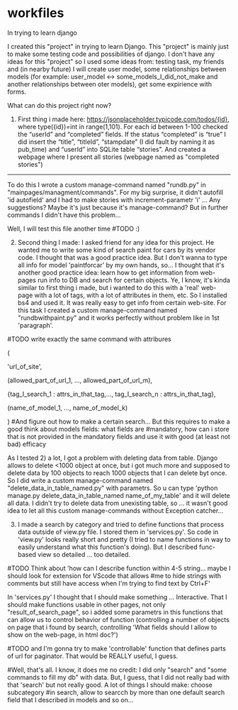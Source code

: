 # workfiles
In trying to learn django

I created this "project" in trying to learn Django. 
This "project" is mainly just to make some testing code and possibilities of django. 
I don't have any ideas for this "project" so I used some ideas from: testing task, my friends and (in nearby future) I will create user model, some relationships between models (for example: user_model <-> some_models_I_did_not_make and another relationships between oter models), get some expirience with forms.

What can do this project right now?
1) First thing i made here:
https://jsonplaceholder.typicode.com/todos/{id}, where type({id})=int in range(1,101). For each id between 1-100 checked the “userId” and “completed” fields.
If the status “completed” is “true” I did insert the “title”, “titleId”, “stampdate” (I did fault by naming it as pub_time) and “userId”  into SQLite table “stories”. And created a webpage where I present all stories (webpage named as "completed stories")

--------------------------------------------------------------------------------------------------------------------------
To do this I wrote a custom manage-command named "rundb.py" in "mainpages/managment/commands". For my big surprise, it didn't autofill 'id autofield' and I had to make stories with increment-parametr 'i' ... Any suggestions? Maybe it's just because it's manage-command? But in further commands I didn't have this problem... 

Well, I will test this file another time #TODO :)

2) Second thing I made:
I asked friend for any idea for this project. He wanted me to write some kind of search paint for cars by its vendor code. I thought that was a good practice idea. But I don't wanna to type all info for model 'paintforcar' by my own hands, so... I thought that it's another good practice idea: learn how to get information from web-pages run info to DB and search for certain objects. Ye, I know, it's kinda similar to first thing i made, but i wanted to do this with a 'real' web-page with a lot of tags, with a lot of attributes in them, etc. So I installed bs4 and used it. It was really easy to get info from certain web-site. For this task I created a custom manage-command named "rundbwithpaint.py" and it works perfectly without problem like in 1st 'paragraph'.

#TODO write exactly the same command with attribures 


(


'url_of_site', 


(allowed_part_of_url_1, ..., allowed_part_of_url_m),


{tag_I_search_1 : attrs_in_that_tag,..., tag_I_search_n : attrs_in_that_tag}, 


(name_of_model_1, ..., name_of_model_k) 


)
#And figure out how to make a certain search... But this requires to make a good think about models fields: what fields are #mandatory,  how can i store that is not provided in the mandatory fields and use it with good (at least not bad) efficacy

As I tested 2) a lot, I got a problem with deleting data from table. Django allows to delete <1000 object at once, but i got much more and supposed to delete data by 100 objects to reach 1000 objects that I can delete byt once. So I did write a custom manage-command named "delete_data_in_table_named.py" with parametrs. So u can type 'python manage.py delete_data_in_table_named name_of_my_table' and it will delete all data. I didn't try to delete data from unexisting table, so ... it wasn't good idea to let all this custom manage-commands without Exception catcher...

3) I made a search by category and tried to define functions that process data outside of view.py file. I stored them in 'services.py'. So code in 'view.py' looks really short and pretty (I tried to name functions in way to easily understand what this function's doing). But I described func-based view so detailed ... too detailed. 

#TODO Think about 'how can I describe function within 4-5 string... maybe I should look for extension for VScode that allows #me to hide strings with comments but still have access when I'm trying to find text by Ctrl+F'

In 'services.py' I thought that I should make something ... Interactive. That I should make functions usable in other pages, not only "result_of_search_page", so i added some parametrs in this functions that can allow us to control behavior of function (controlling a number of objects on page that i found by search, controlling 'What fields should I allow to show on the web-page, in html doc?')

#TODO and I'm gonna try to make 'controllable' function that defines parts of url for paginator. That would be REALLY useful, I guess.

#Well, that's all. I know, it does me no credit: I did only "search" and "some commands to fill my db" with data. But, I guess, that I did not really bad with that 'search' but not really good. A lot of things I should make: choose subcategory #in search, allow to searcch by more than one default search field that I described in models and so on...

